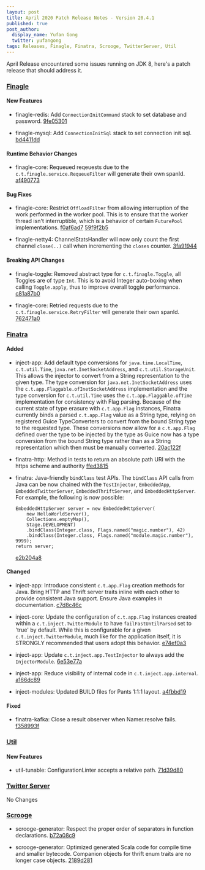 ```yaml
---
layout: post
title: April 2020 Patch Release Notes - Version 20.4.1
published: true
post_author:
  display_name: Yufan Gong
  twitter: yufangong
tags: Releases, Finagle, Finatra, Scrooge, TwitterServer, Util
---
```


April Release encountered some issues running on JDK 8, here's a patch release that should address it. 

### [Finagle](https://github.com/twitter/finagle/)

#### New Features

- finagle-redis: Add `ConnectionInitCommand` stack to set database and password.
  [9fe05301](https://github.com/twitter/finagle/commit/9fe05301e56d2cbab001e48216a1b05f5a6e5e6a)

- finagle-mysql: Add `ConnectionInitSql` stack to set connection init sql. [bd4411dd](https://github.com/twitter/finagle/commit/bd4411ddc5e6e0df6b08b78a507280b654e617b9)

#### Runtime Behavior Changes

- finagle-core: Requeued reqeuests due to the `c.t.finagle.service.RequeueFilter` will generate
  their own spanId. [af490773](https://github.com/twitter/finagle/commit/af490773a8154b848a3f596897250b57d84df5c0)

#### Bug Fixes

- finagle-core: Restrict `OffloadFilter` from allowing interruption of the work performed in the worker pool. This is to ensure that the worker thread isn't interruptible, which is a
  behavior of certain `FuturePool` implementations. [f0af6ad7](https://github.com/twitter/finagle/commit/f0af6ad7f108d294abff5ccffe0dd93beca7560d) [59f9f2b5](https://github.com/twitter/finagle/commit/59f9f2b567b54d1c70fd6a41b89235e32c43cf8a)

- finagle-netty4: ChannelStatsHandler will now only count the first channel `close(..)` call when incrementing the `closes` counter. [3fa91944](https://github.com/twitter/finagle/commit/3fa919448139f0a40c5d9156075aed6fd4aef0ee)

#### Breaking API Changes

- finagle-toggle: Removed abstract type for `c.t.finagle.Toggle`, all Toggles are of type `Int`.
  This is to avoid Integer auto-boxing when calling `Toggle.apply`, thus to improve overall toggle performance. [c81a87b0](https://github.com/twitter/finagle/commit/c81a87b0cdf9105f7b2985686331d43d4c56067e)

- finagle-core: Retried requests due to the `c.t.finagle.service.RetryFilter` will generate their
own spanId. [762471a0](https://github.com/twitter/finagle/commit/762471a02885e4981efd41a1e09e819959997ed4)

### [Finatra](https://github.com/twitter/finatra/)

#### Added

- inject-app: Add default type conversions for `java.time.LocalTime`, `c.t.util.Time`,
  `java.net.InetSocketAddress`, and `c.t.util.StorageUnit`. This allows the injector to convert from
  a String representation to the given type. The type conversion for `java.net.InetSocketAddress`
  uses the `c.t.app.Flaggable.ofInetSocketAddress` implementation and the type conversion for
  `c.t.util.Time` uses the `c.t.app.Flaggable.ofTime` implementation for consistency with Flag parsing.
  Because of the current state of type erasure with `c.t.app.Flag` instances, Finatra currently binds
  a parsed `c.t.app.Flag` value as a String type, relying on registered Guice TypeConverters to convert
  from the bound String type to the requested type. These conversions now allow for a `c.t.app.Flag`
  defined over the type to be injected by the type as Guice now has a type conversion from the bound
  String type rather than as a String representation which then must be manually converted.
  [20ac122f](https://github.com/twitter/finatra/commit/20ac122f6672bc7b4a00dd796e4cd9293f6fb949)

- finatra-http: Method in tests to return an absolute path URI with the https scheme and authority
  [ffed3815](https://github.com/twitter/finatra/commit/ffed3815797d7a6d329f995eb2d91eae801e44b2)

- finatra: Java-friendly `bindClass` test APIs. The `bindClass` API calls from Java can be
  now chained with the `TestInjector`, `EmbeddedApp`, `EmbeddedTwitterServer`,
  `EmbeddedThriftServer`, and `EmbeddedHttpServer`. For example, the following is now possible:

  ```
  EmbeddedHttpServer server = new EmbeddedHttpServer(
      new HelloWorldServer(),
      Collections.emptyMap(),
      Stage.DEVELOPMENT)
      .bindClass(Integer.class, Flags.named("magic.number"), 42)
      .bindClass(Integer.class, Flags.named("module.magic.number"), 9999);
  return server;
  ```
  [e2b204a8](https://github.com/twitter/finatra/commit/e2b204a8dd08100e354e52c5ad2a4ce550072ad1)

#### Changed

- inject-app: Introduce consistent `c.t.app.Flag` creation methods for Java. Bring HTTP and Thrift
  server traits inline with each other to provide consistent Java support. Ensure Java examples in
  documentation. [c7d8c46c](https://github.com/twitter/finatra/commit/c7d8c46c55407958da6b91899cae0748259a3376)

- inject-core: Update the configuration of `c.t.app.Flag` instances created within a `c.t.inject.TwitterModule`
  to have `failFastUntilParsed` set to 'true' by default. While this is configurable for a given
  `c.t.inject.TwitterModule`, much like for the application itself, it is STRONGLY recommended that
  users adopt this behavior. [e74ef0a3](https://github.com/twitter/finatra/commit/e74ef0a3346802939a3bcae16d2e2e0e156ef9cf)

- inject-app: Update `c.t.inject.app.TestInjector` to always add the `InjectorModule`.
  [6e53e77a](https://github.com/twitter/finatra/commit/6e53e77a3c18c1fc5e07e13157d0f6c27a213080)

- inject-app: Reduce visibility of internal code in `c.t.inject.app.internal`. [a166dc89](https://github.com/twitter/finatra/commit/a166dc89bc427e08f665bfe43ebd39eb4c27a492)

- inject-modules: Updated BUILD files for Pants 1:1:1 layout. [a4fbbd19](https://github.com/twitter/finatra/commit/a4fbbd19c07874f41c1698090f1d7b48db910139)

#### Fixed

- finatra-kafka: Close a result observer when Namer.resolve fails. [f358993f](https://github.com/twitter/finatra/commit/f358993f0aa4a54f3757de59331cc50713d82834)

### [Util](https://github.com/twitter/util/)

#### New Features

- util-tunable: ConfigurationLinter accepts a relative path. [71d39d80](https://github.com/twitter/util/commit/71d39d80621fc3ac48d9154e2bd3bc5e049c639b)

### [Twitter Server](https://github.com/twitter/twitter-server/)

No Changes

### [Scrooge](https://github.com/twitter/scrooge/)

- scrooge-generator: Respect the proper order of separators in function declarations.
  [b72a08c9](https://github.com/twitter/scrooge/commit/b72a08c9a2e284f352c68afd9f4728c1f47f196d)

- scrooge-generator: Optimized generated Scala code for compile time and smaller bytecode.
  Companion objects for thrift enum traits are no longer case objects. [2189d281](https://github.com/twitter/scrooge/commit/2189d28104dd2c558af54b614fae2e533bc9fa11)
